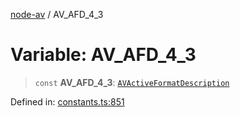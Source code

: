 [node-av](../globals.md) / AV\_AFD\_4\_3

# Variable: AV\_AFD\_4\_3

> `const` **AV\_AFD\_4\_3**: [`AVActiveFormatDescription`](../type-aliases/AVActiveFormatDescription.md)

Defined in: [constants.ts:851](https://github.com/seydx/av/blob/f8631fc881b394300b1479f511d55cf1c370a87f/src/constants/constants.ts#L851)
